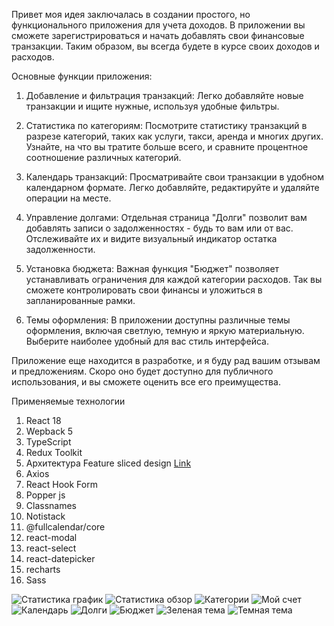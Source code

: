 Привет моя идея заключалась в создании простого, но функционального приложения для учета доходов. В приложении вы сможете зарегистрироваться и начать добавлять свои финансовые транзакции. Таким образом, вы всегда будете в курсе своих доходов и расходов.

Основные функции приложения:

1. Добавление и фильтрация транзакций: Легко добавляйте новые транзакции и ищите нужные, используя удобные фильтры.

2. Статистика по категориям: Посмотрите статистику транзакций в разрезе категорий, таких как услуги, такси, аренда и многих других. Узнайте, на что вы тратите больше всего, и сравните процентное соотношение различных категорий.

3. Календарь транзакций: Просматривайте свои транзакции в удобном календарном формате. Легко добавляйте, редактируйте и удаляйте операции на месте.

4. Управление долгами: Отдельная страница "Долги" позволит вам добавлять записи о задолженностях - будь то вам или от вас. Отслеживайте их и видите визуальный индикатор остатка задолженности.

5. Установка бюджета: Важная функция "Бюджет" позволяет устанавливать ограничения для каждой категории расходов. Так вы сможете контролировать свои финансы и уложиться в запланированные рамки.

6. Темы оформления: В приложении доступны различные темы оформления, включая светлую, темную и яркую материальную. Выберите наиболее удобный для вас стиль интерфейса.

Приложение еще находится в разработке, и я буду рад вашим отзывам и предложениям. Скоро оно будет доступно для публичного использования, и вы сможете оценить все его преимущества.

Применяемые технологии
1. React 18
2. Wepback 5
3. TypeScript
4. Redux Toolkit
5. Архитектура Feature sliced design [Link](https://feature-sliced.design/docs)
6. Axios
7. React Hook Form
8. Popper js
9. Classnames
10. Notistack
11. @fullcalendar/core
12. react-modal
13. react-select
14. react-datepicker
15. recharts
16. Sass

![Статистика график](https://github.com/AbayKinayat/accounting_front/assets/74435594/c6b1b7a5-39dd-41cc-82f9-2ffd39ee0784)
![Статистика обзор](https://github.com/AbayKinayat/accounting_front/assets/74435594/b1ad698a-f047-47d9-b197-c559feba2252)
![Категории](https://github.com/AbayKinayat/accounting_front/assets/74435594/cf7fb54f-a2c7-48f7-9f61-9c28778bd39d)
![Мой счет](https://github.com/AbayKinayat/accounting_front/assets/74435594/1d209b6d-ba77-4fc1-8b72-db717b88988a)
![Календарь](https://github.com/AbayKinayat/accounting_front/assets/74435594/bd6c62c0-742b-49d0-aeeb-3a33446741fc)
![Долги](https://github.com/AbayKinayat/accounting_front/assets/74435594/37e96041-9ccc-491c-bdf6-b8f4733190a9)
![Бюджет](https://github.com/AbayKinayat/accounting_front/assets/74435594/8893c4d2-5a3f-4d23-96e2-75750f2cca59)
![Зеленая тема](https://github.com/AbayKinayat/accounting_front/assets/74435594/7c291d55-2a4b-4d5f-9b1c-da713c1c7e25)
![Темная тема](https://github.com/AbayKinayat/accounting_front/assets/74435594/4bb87baf-3660-4efb-bb91-6a88a5247670)




